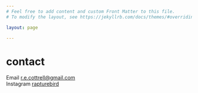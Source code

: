 ```yaml
---
# Feel free to add content and custom Front Matter to this file.
# To modify the layout, see https://jekyllrb.com/docs/themes/#overriding-theme-defaults

layout: page

---
```

# contact

Email [r.e.cottrell@gmail.com](r.e.cottrell@gmail.com)  
Instagram [rapturebird](http://instagram.com/rapturebird)
